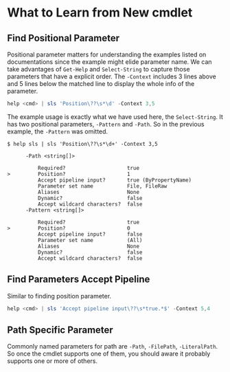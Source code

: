 # What to Learn from New cmdlet

## Find Positional Parameter

Positional parameter matters for understanding the examples listed on documentations since the example might elide parameter name.
We can take advantages of `Get-Help` and `Select-String` to capture those parameters that have a explicit order.
The `-Context` includes 3 lines above and 5 lines below the matched line to display the whole info of the parameter.

```ps1
help <cmd> | sls 'Position\??\s*\d' -Context 3,5
```

The example usage is exactly what we have used here, the `Select-String`.
It has two positional parameters, `-Pattern` and `-Path`.
So in the previous example, the `-Pattern` was omitted.

```console
$ help sls | sls 'Position\??\s*\d+' -Context 3,5

      -Path <string[]>

          Required?                    true
>         Position?                    1
          Accept pipeline input?       true (ByPropertyName)
          Parameter set name           File, FileRaw
          Aliases                      None
          Dynamic?                     false
          Accept wildcard characters?  false
      -Pattern <string[]>

          Required?                    true
>         Position?                    0
          Accept pipeline input?       false
          Parameter set name           (All)
          Aliases                      None
          Dynamic?                     false
          Accept wildcard characters?  false
```

## Find Parameters Accept Pipeline

Similar to finding position parameter.

```ps1
help <cmd> | sls 'Accept pipeline input\??\s*true.*$' -Context 5,4
```

## Path Specific Parameter

Commonly named parameters for path are `-Path`, `-FilePath`, `-LiteralPath`.
So once the cmdlet supports one of them, you should aware it probably supports one or more of others.
